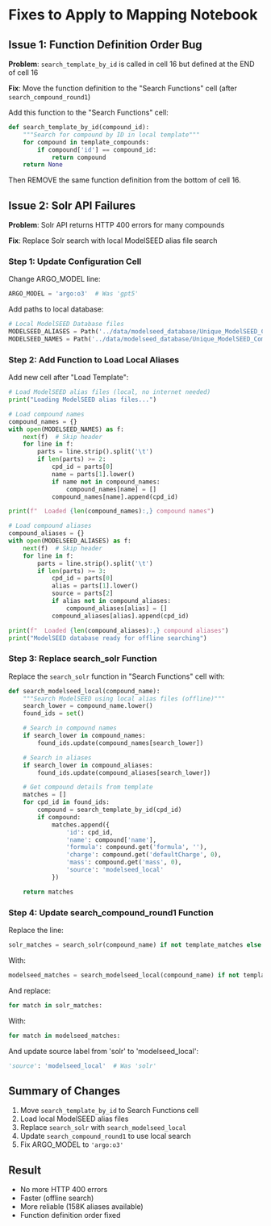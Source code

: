 # Fixes to Apply to Mapping Notebook

## Issue 1: Function Definition Order Bug

**Problem**: `search_template_by_id` is called in cell 16 but defined at the END of cell 16

**Fix**: Move the function definition to the "Search Functions" cell (after `search_compound_round1`)

Add this function to the "Search Functions" cell:

```python
def search_template_by_id(compound_id):
    """Search for compound by ID in local template"""
    for compound in template_compounds:
        if compound['id'] == compound_id:
            return compound
    return None
```

Then REMOVE the same function definition from the bottom of cell 16.

## Issue 2: Solr API Failures

**Problem**: Solr API returns HTTP 400 errors for many compounds

**Fix**: Replace Solr search with local ModelSEED alias file search

### Step 1: Update Configuration Cell

Change ARGO_MODEL line:
```python
ARGO_MODEL = 'argo:o3'  # Was 'gpt5'
```

Add paths to local database:
```python
# Local ModelSEED Database files
MODELSEED_ALIASES = Path('../data/modelseed_database/Unique_ModelSEED_Compound_Aliases.txt')
MODELSEED_NAMES = Path('../data/modelseed_database/Unique_ModelSEED_Compound_Names.txt')
```

### Step 2: Add Function to Load Local Aliases

Add new cell after "Load Template":

```python
# Load ModelSEED alias files (local, no internet needed)
print("Loading ModelSEED alias files...")

# Load compound names
compound_names = {}
with open(MODELSEED_NAMES) as f:
    next(f)  # Skip header
    for line in f:
        parts = line.strip().split('\t')
        if len(parts) >= 2:
            cpd_id = parts[0]
            name = parts[1].lower()
            if name not in compound_names:
                compound_names[name] = []
            compound_names[name].append(cpd_id)

print(f"  Loaded {len(compound_names):,} compound names")

# Load compound aliases
compound_aliases = {}
with open(MODELSEED_ALIASES) as f:
    next(f)  # Skip header
    for line in f:
        parts = line.strip().split('\t')
        if len(parts) >= 3:
            cpd_id = parts[0]
            alias = parts[1].lower()
            source = parts[2]
            if alias not in compound_aliases:
                compound_aliases[alias] = []
            compound_aliases[alias].append(cpd_id)

print(f"  Loaded {len(compound_aliases):,} compound aliases")
print("ModelSEED database ready for offline searching")
```

### Step 3: Replace search_solr Function

Replace the `search_solr` function in "Search Functions" cell with:

```python
def search_modelseed_local(compound_name):
    """Search ModelSEED using local alias files (offline)"""
    search_lower = compound_name.lower()
    found_ids = set()

    # Search in compound names
    if search_lower in compound_names:
        found_ids.update(compound_names[search_lower])

    # Search in aliases
    if search_lower in compound_aliases:
        found_ids.update(compound_aliases[search_lower])

    # Get compound details from template
    matches = []
    for cpd_id in found_ids:
        compound = search_template_by_id(cpd_id)
        if compound:
            matches.append({
                'id': cpd_id,
                'name': compound['name'],
                'formula': compound.get('formula', ''),
                'charge': compound.get('defaultCharge', 0),
                'mass': compound.get('mass', 0),
                'source': 'modelseed_local'
            })

    return matches
```

### Step 4: Update search_compound_round1 Function

Replace the line:
```python
solr_matches = search_solr(compound_name) if not template_matches else []
```

With:
```python
modelseed_matches = search_modelseed_local(compound_name) if not template_matches else []
```

And replace:
```python
for match in solr_matches:
```

With:
```python
for match in modelseed_matches:
```

And update source label from 'solr' to 'modelseed_local':
```python
'source': 'modelseed_local'  # Was 'solr'
```

## Summary of Changes

1. Move `search_template_by_id` to Search Functions cell
2. Load local ModelSEED alias files
3. Replace `search_solr` with `search_modelseed_local`
4. Update `search_compound_round1` to use local search
5. Fix ARGO_MODEL to `'argo:o3'`

## Result

- No more HTTP 400 errors
- Faster (offline search)
- More reliable (158K aliases available)
- Function definition order fixed
